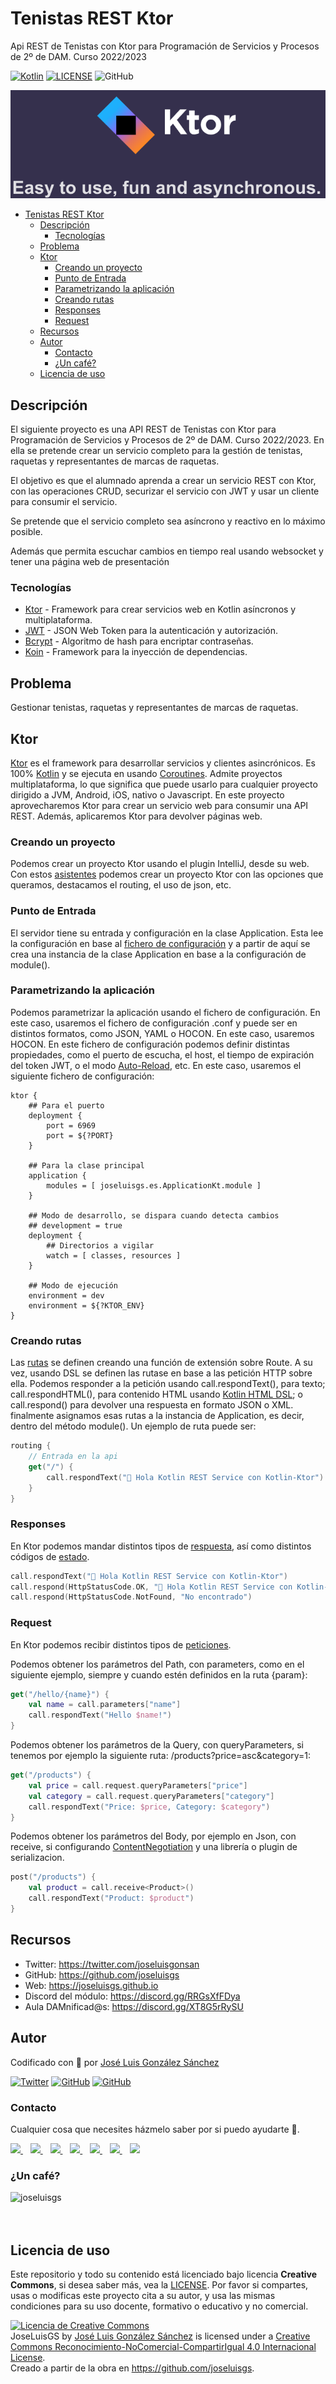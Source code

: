 # Tenistas REST Ktor

Api REST de Tenistas con Ktor para Programación de Servicios y Procesos de 2º de DAM. Curso 2022/2023

[![Kotlin](https://img.shields.io/badge/Code-Kotlin-blueviolet)](https://kotlinlang.org/)
[![LICENSE](https://img.shields.io/badge/Lisence-CC-%23e64545)](https://joseluisgs.dev/docs/license/)
![GitHub](https://img.shields.io/github/last-commit/joseluisgs/tenistas-rest-ktor-2022-2023)

![imagen](./images/ktor.png)

- [Tenistas REST Ktor](#tenistas-rest-ktor)
  - [Descripción](#descripción)
    - [Tecnologías](#tecnologías)
  - [Problema](#problema)
  - [Ktor](#ktor)
    - [Creando un proyecto](#creando-un-proyecto)
    - [Punto de Entrada](#punto-de-entrada)
    - [Parametrizando la aplicación](#parametrizando-la-aplicación)
    - [Creando rutas](#creando-rutas)
    - [Responses](#responses)
    - [Request](#request)
  - [Recursos](#recursos)
  - [Autor](#autor)
    - [Contacto](#contacto)
    - [¿Un café?](#un-café)
  - [Licencia de uso](#licencia-de-uso)

## Descripción

El siguiente proyecto es una API REST de Tenistas con Ktor para Programación de Servicios y Procesos de 2º de DAM. Curso
2022/2023. En ella se pretende crear un servicio completo para la gestión de tenistas, raquetas y representantes de
marcas de raquetas.

El objetivo es que el alumnado aprenda a crear un servicio REST con Ktor, con las operaciones CRUD, securizar el
servicio con JWT y usar un cliente para consumir el servicio.

Se pretende que el servicio completo sea asíncrono y reactivo en lo máximo posible.

Además que permita escuchar cambios en tiempo real usando websocket y tener una página web de presentación

### Tecnologías

- [Ktor](https://ktor.io/) - Framework para crear servicios web en Kotlin asíncronos y multiplataforma.
- [JWT](https://jwt.io/) - JSON Web Token para la autenticación y autorización.
- [Bcrypt](https://en.wikipedia.org/wiki/Bcrypt) - Algoritmo de hash para encriptar contraseñas.
- [Koin](https://insert-koin.io/) - Framework para la inyección de dependencias.

## Problema

Gestionar tenistas, raquetas y representantes de marcas de raquetas.

## Ktor

[Ktor](https://ktor.io/) es el framework para desarrollar servicios y clientes asincrónicos. Es
100% [Kotlin](https://kotlinlang.org/) y se ejecuta en
usando [Coroutines](https://kotlinlang.org/docs/coroutines-overview.html). Admite proyectos multiplataforma, lo que
significa que puede usarlo para cualquier proyecto dirigido a JVM, Android, iOS, nativo o Javascript. En este proyecto
aprovecharemos Ktor para crear un servicio web para consumir una API REST. Además, aplicaremos Ktor para devolver
páginas web.

### Creando un proyecto
Podemos crear un proyecto Ktor usando el plugin IntelliJ, desde su web. Con estos [asistentes](https://ktor.io/create/) podemos crear un proyecto Ktor con las opciones que queramos, destacamos el routing, el uso de json, etc.

### Punto de Entrada

El servidor tiene su entrada y configuración en la clase Application. Esta lee la configuración en base
al [fichero de configuración](./src/main/resources/application.conf) y a partir de aquí se crea una instancia de la
clase Application en base a la configuración de module().

### Parametrizando la aplicación
Podemos parametrizar la aplicación usando el fichero de configuración. En este caso, usaremos el fichero de configuración .conf y puede ser en distintos formatos, como JSON, YAML o HOCON. En este caso, usaremos HOCON. En este fichero de configuración podemos definir distintas propiedades, como el puerto de escucha, el host, el tiempo de expiración del token JWT, o el modo [Auto-Reload](https://ktor.io/docs/auto-reload.html), etc. En este caso, usaremos el siguiente fichero de configuración:

```hocon
ktor {
    ## Para el puerto
    deployment {
        port = 6969
        port = ${?PORT}
    }

    ## Para la clase principal
    application {
        modules = [ joseluisgs.es.ApplicationKt.module ]
    }

    ## Modo de desarrollo, se dispara cuando detecta cambios
    ## development = true
    deployment {
        ## Directorios a vigilar
        watch = [ classes, resources ]
    }

    ## Modo de ejecución
    environment = dev
    environment = ${?KTOR_ENV}
}
```

### Creando rutas

Las [rutas](https://ktor.io/docs/routing-in-ktor.html) se definen creando una función de extensión sobre Route. A su vez, usando DSL se definen las rutase en base a
las petición HTTP sobre ella. Podemos responder a la petición usando call.respondText(), para texto; call.respondHTML(),
para contenido HTML usando [Kotlin HTML DSL](https://github.com/Kotlin/kotlinx.html); o call.respond() para devolver una
respuesta en formato JSON o XML.
finalmente asignamos esas rutas a la instancia de Application, es decir, dentro del método module(). Un ejemplo de ruta
puede ser:

```kotlin
routing {
    // Entrada en la api
    get("/") {
        call.respondText("👋 Hola Kotlin REST Service con Kotlin-Ktor")
    }
}
```

### Responses
En Ktor podemos mandar distintos tipos de [respuesta](https://ktor.io/docs/responses.html), así como distintos códigos de [estado](https://ktor.io/docs/responses.html#status).
```kotlin
call.respondText("👋 Hola Kotlin REST Service con Kotlin-Ktor")
call.respond(HttpStatusCode.OK, "👋 Hola Kotlin REST Service con Kotlin-Ktor")
call.respond(HttpStatusCode.NotFound, "No encontrado")
```

### Request
En Ktor podemos recibir distintos tipos de [peticiones](https://ktor.io/docs/requests.html).

Podemos obtener los parámetros del Path, con parameters, como en el siguiente ejemplo, siempre y cuando estén definidos en la ruta {param}:

```kotlin
get("/hello/{name}") {
    val name = call.parameters["name"]
    call.respondText("Hello $name!")
}
```

Podemos obtener los parámetros de la Query, con queryParameters, si tenemos por ejemplo la siguiente ruta: /products?price=asc&category=1:

```kotlin
get("/products") {
    val price = call.request.queryParameters["price"]
    val category = call.request.queryParameters["category"]
    call.respondText("Price: $price, Category: $category")
}
```

Podemos obtener los parámetros del Body, por ejemplo en Json, con receive, si configurando [ContentNegotiation](https://ktor.io/docs/serialization.html) y una librería o plugin de serializacion.

```kotlin
post("/products") {
    val product = call.receive<Product>()
    call.respondText("Product: $product")
}
```
## Recursos

- Twitter: https://twitter.com/joseluisgonsan
- GitHub: https://github.com/joseluisgs
- Web: https://joseluisgs.github.io
- Discord del módulo: https://discord.gg/RRGsXfFDya
- Aula DAMnificad@s: https://discord.gg/XT8G5rRySU

## Autor

Codificado con :sparkling_heart: por [José Luis González Sánchez](https://twitter.com/joseluisgonsan)

[![Twitter](https://img.shields.io/twitter/follow/JoseLuisGS_?style=social)](https://twitter.com/joseluisgonsan)
[![GitHub](https://img.shields.io/github/followers/joseluisgs?style=social)](https://github.com/joseluisgs)
[![GitHub](https://img.shields.io/github/stars/joseluisgs?style=social)](https://github.com/joseluisgs)

### Contacto

<p>
  Cualquier cosa que necesites házmelo saber por si puedo ayudarte 💬.
</p>
<p>
 <a href="https://joseluisgs.github.io/" target="_blank">
        <img src="https://joseluisgs.github.io/img/favicon.png" 
    height="30">
    </a>  &nbsp;&nbsp;
    <a href="https://github.com/joseluisgs" target="_blank">
        <img src="https://distreau.com/github.svg" 
    height="30">
    </a> &nbsp;&nbsp;
        <a href="https://twitter.com/joseluisgonsan" target="_blank">
        <img src="https://i.imgur.com/U4Uiaef.png" 
    height="30">
    </a> &nbsp;&nbsp;
    <a href="https://www.linkedin.com/in/joseluisgonsan" target="_blank">
        <img src="https://upload.wikimedia.org/wikipedia/commons/thumb/c/ca/LinkedIn_logo_initials.png/768px-LinkedIn_logo_initials.png" 
    height="30">
    </a>  &nbsp;&nbsp;
    <a href="https://discordapp.com/users/joseluisgs#3560" target="_blank">
        <img src="https://logodownload.org/wp-content/uploads/2017/11/discord-logo-4-1.png" 
    height="30">
    </a> &nbsp;&nbsp;
    <a href="https://g.dev/joseluisgs" target="_blank">
        <img loading="lazy" src="https://googlediscovery.com/wp-content/uploads/google-developers.png" 
    height="30">
    </a>  &nbsp;&nbsp;
<a href="https://www.youtube.com/@joseluisgs" target="_blank">
        <img loading="lazy" src="https://upload.wikimedia.org/wikipedia/commons/e/ef/Youtube_logo.png" 
    height="30">
    </a>  
</p>

### ¿Un café?

<p><a href="https://www.buymeacoffee.com/joseluisgs"> <img align="left" src="https://cdn.buymeacoffee.com/buttons/v2/default-blue.png" height="50" alt="joseluisgs" /></a></p><br><br><br>

## Licencia de uso

Este repositorio y todo su contenido está licenciado bajo licencia **Creative Commons**, si desea saber más, vea
la [LICENSE](https://joseluisgs.dev/docs/license/). Por favor si compartes, usas o modificas este proyecto cita a su
autor, y usa las mismas condiciones para su uso docente, formativo o educativo y no comercial.

<a rel="license" href="http://creativecommons.org/licenses/by-nc-sa/4.0/"><img alt="Licencia de Creative Commons" style="border-width:0" src="https://i.creativecommons.org/l/by-nc-sa/4.0/88x31.png" /></a><br /><span xmlns:dct="http://purl.org/dc/terms/" property="dct:title">
JoseLuisGS</span>
by <a xmlns:cc="http://creativecommons.org/ns#" href="https://joseluisgs.dev/" property="cc:attributionName" rel="cc:attributionURL">
José Luis González Sánchez</a> is licensed under
a <a rel="license" href="http://creativecommons.org/licenses/by-nc-sa/4.0/">Creative Commons
Reconocimiento-NoComercial-CompartirIgual 4.0 Internacional License</a>.<br />Creado a partir de la obra
en <a xmlns:dct="http://purl.org/dc/terms/" href="https://github.com/joseluisgs" rel="dct:source">https://github.com/joseluisgs</a>.
